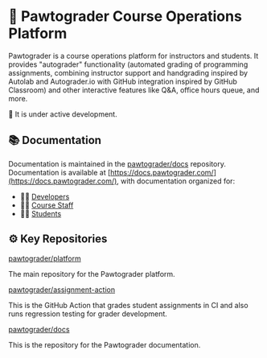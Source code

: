 # 🐾 Pawtograder Course Operations Platform
 
 Pawtograder is a course operations platform for instructors and students. It provides "autograder" functionality (automated grading of programming assignments, combining instructor support and handgrading inspired by Autolab and Autograder.io with GitHub integration inspired by GitHub Classroom) and other interactive features like Q&A, office hours queue, and more.
 
 🚧 It is under active development.

 ## 📚 Documentation
Documentation is maintained in the [pawtograder/docs](https://github.com/pawtograder/docs) repository. Documentation is available at [https://docs.pawtograder.com/](https://docs.pawtograder.com/), with documentation organized for:
- 👨‍💻 [Developers](https://docs.pawtograder.com/developers/intro/)
- 👨‍🏫 [Course Staff](https://docs.pawtograder.com/staff/intro/)
- 👨‍🎓 [Students](https://docs.pawtograder.com/students/intro/)

## ⚙️ Key Repositories

[pawtograder/platform](https://github.com/pawtograder/platform)

The main repository for the Pawtograder platform.

[pawtograder/assignment-action](https://github.com/pawtograder/assignment-action)

This is the GitHub Action that grades student assignments in CI and also runs regression testing for grader development.

[pawtograder/docs](https://github.com/pawtograder/docs)

This is the repository for the Pawtograder documentation.


